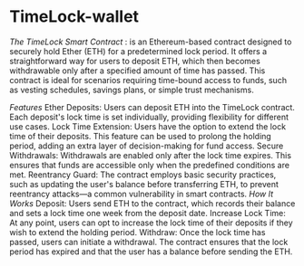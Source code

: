 # TimeLock-wallet

*The TimeLock Smart Contract* : is an Ethereum-based contract designed to securely hold Ether (ETH) for a predetermined lock period. It offers a straightforward way for users to deposit ETH, which then becomes withdrawable only after a specified amount of time has passed. This contract is ideal for scenarios requiring time-bound access to funds, such as vesting schedules, savings plans, or simple trust mechanisms.

*Features*
Ether Deposits: Users can deposit ETH into the TimeLock contract. Each deposit's lock time is set individually, providing flexibility for different use cases.
Lock Time Extension: Users have the option to extend the lock time of their deposits. This feature can be used to prolong the holding period, adding an extra layer of decision-making for fund access.
Secure Withdrawals: Withdrawals are enabled only after the lock time expires. This ensures that funds are accessible only when the predefined conditions are met.
Reentrancy Guard: The contract employs basic security practices, such as updating the user's balance before transferring ETH, to prevent reentrancy attacks—a common vulnerability in smart contracts.
*How It Works*
Deposit: Users send ETH to the contract, which records their balance and sets a lock time one week from the deposit date.
Increase Lock Time: At any point, users can opt to increase the lock time of their deposits if they wish to extend the holding period.
Withdraw: Once the lock time has passed, users can initiate a withdrawal. The contract ensures that the lock period has expired and that the user has a balance before sending the ETH.
